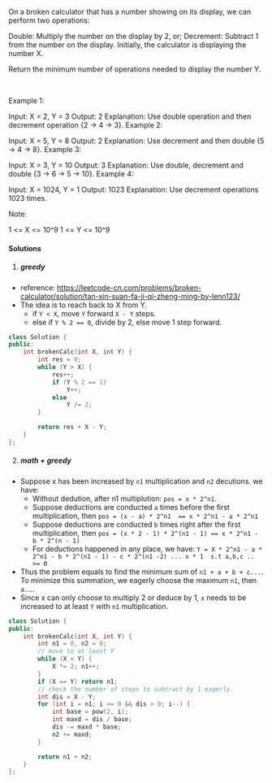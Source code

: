 On a broken calculator that has a number showing on its display, we can perform two operations:

Double: Multiply the number on the display by 2, or;
Decrement: Subtract 1 from the number on the display.
Initially, the calculator is displaying the number X.

Return the minimum number of operations needed to display the number Y.

 

Example 1:

Input: X = 2, Y = 3
Output: 2
Explanation: Use double operation and then decrement operation {2 -> 4 -> 3}.
Example 2:

Input: X = 5, Y = 8
Output: 2
Explanation: Use decrement and then double {5 -> 4 -> 8}.
Example 3:

Input: X = 3, Y = 10
Output: 3
Explanation:  Use double, decrement and double {3 -> 6 -> 5 -> 10}.
Example 4:

Input: X = 1024, Y = 1
Output: 1023
Explanation: Use decrement operations 1023 times.
 

Note:

1 <= X <= 10^9
1 <= Y <= 10^9

#### Solutions

1. ##### greedy

- reference: https://leetcode-cn.com/problems/broken-calculator/solution/tan-xin-suan-fa-ji-qi-zheng-ming-by-lenn123/
- The idea is to reach back to X from Y.
    - if `Y < X`, move `Y` forward `X - Y` steps.
    - else if `Y % 2 == 0`, divide by 2, else move 1 step forward.

```c++
class Solution {
public:
    int brokenCalc(int X, int Y) {
        int res = 0;
        while (Y > X) {
            res++;
            if (Y % 2 == 1)
                Y++;
            else
                Y /= 2;
        }

        return res + X - Y;
    }
};
```

2. ##### math + greedy


- Suppose x has been increased by `n1` multiplication and `n2` decutions. we have:
    - Without dedution, after n1 multiplution: `pos = x * 2^n1`.
    - Suppose deductions are conducted `a` times before the first multiplication, then `pos = (x - a) * 2^n1  == x * 2^n1 - a * 2^n1`
    - Suppose deductions are conducted `b` times right after the first multiplication, then `pos = (x * 2 - 1) * 2^(n1 - 1) == x * 2^n1 - b * 2^(n - 1)`
    - For deductions happened in any place, we have: `Y = X * 2^n1 - a * 2^n1 - b * 2^(n1 - 1) - c * 2^(n1 -2) ... x * 1  s.t a,b,c .. >= 0`
- Thus the problem equals to find the minimum sum of `n1 + a + b + c...`. To minimize this summation, we eagerly choose the maximum `n1`, then `a`.....
- Since x can only choose to multiply 2 or deduce by 1, `x` needs to be increased to at least `Y` with `n1` multiplication.


```c++
class Solution {
public:
    int brokenCalc(int X, int Y) {
        int n1 = 0, n2 = 0;
        // move to at least Y
        while (X < Y) {
            X *= 2; n1++;
        }
        if (X == Y) return n1;
        // check the number of steps to subtract by 1 eagerly.
        int dis = X - Y;
        for (int i = n1; i >= 0 && dis > 0; i--) {
            int base = pow(2, i);
            int maxd = dis / base;
            dis -= maxd * base; 
            n2 += maxd;
        }

        return n1 + n2;   
    }
};
```